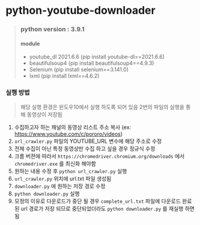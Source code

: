 # python-youtube-downloader

> ### python version : 3.9.1
> #### module
> - youtube_dl 2021.6.6 (pip install youtube-dl==2021.6.6)
> - beautifulsoup4 (pip install beautifulsoup4==4.9.3)
> - Selenium (pip install selenium==3.141.0)
> - lxml (pip install lxml==4.6.2)

### 실행 방법
> 해당 실행 환경은 윈도우10에서 실행 하도록 되어 있음
> 2번의 파일의 실행을 통해 동영상이 저장됨
 
1. 수집하고자 하는 채널의 동영상 리스트 주소 복사 (ex: https://www.youtube.com/c/pororo/videos)
2. ```url_crawler.py``` 파일의 YOUTUBE_URL 변수에 해당 주소로 수정
3. 전체 수집이 아닌 특정 동영상만 수집 하고 싶을 경우 정규식 수정
4. 크롬 버젼에 따라서 ```https://chromedriver.chromium.org/downloads``` 에서 ```chromedriver.exe```
를 최신화 해야함
5. 원하는 내용 수정 후 ```python url_crawler.py``` 실행
6. ```url_crawler.py``` 위치에 url.txt 파일 생성됨
7. ```downloader.py``` 에 원하는 저장 경로 수정
8. ```python downloader.py``` 실행
9. 모정의 이유로 다운로드가 중단 될 경우 ```complete_url.txt``` 파일에 다운로드 완료된 url 경로가 저장 되므로 중단되었더라도 ```python downloader.py``` 를 재실행 하면 됨

